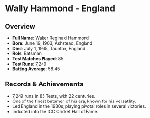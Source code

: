 # Wally Hammond - England

## Overview
- **Full Name**: Walter Reginald Hammond
- **Born**: June 19, 1903, Ashstead, England
- **Died**: July 1, 1965, Taunton, England
- **Role**: Batsman
- **Test Matches Played**: 85
- **Test Runs**: 7,249
- **Batting Average**: 58.45

## Records & Achievements
- 7,249 runs in 85 Tests, with 22 centuries.
- One of the finest batsmen of his era, known for his versatility.
- Led England in the 1930s, playing pivotal roles in several victories.
- Inducted into the ICC Cricket Hall of Fame.
